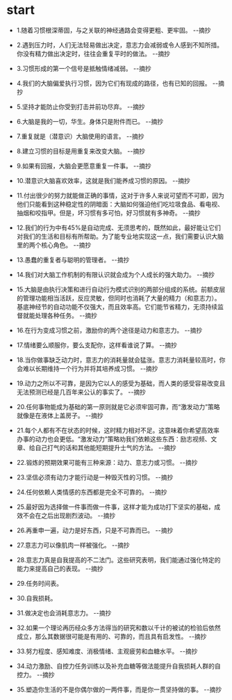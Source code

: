 # start

- 1.随着习惯根深蒂固，与之关联的神经通路会变得更粗、更牢固。 --摘抄

- 2.遇到压力时，人们无法轻易做出决定，意志力会减弱或令人感到不知所措。你没有精力做出决定时，往往会重复平时的做法。 --摘抄

- 3.习惯形成的第一个信号是抵触情绪减弱。 --摘抄

- 4.我们的大脑偏爱执行习惯，因为它们有现成的路径，也有已知的回报。 --摘抄

- 5.坚持才能防止你受到打击并前功尽弃。 --摘抄

- 6.大脑是我的一切，华生。身体只是附件而已。 --摘抄

- 7.重复就是（潜意识）大脑使用的语言。 --摘抄

- 8.建立习惯的目标是用重复来改变大脑。 --摘抄

- 9.如果有回报，大脑会更愿意重复一件事。 --摘抄

- 10.潜意识大脑喜欢效率，这就是我们能养成习惯的原因。 --摘抄

- 11.付出很少的努力就能做正确的事情，这对于许多人来说可望而不可即，因为他们只能看到这种稳定性的阴暗面：大脑如何强迫他们吃垃圾食品、看电视、抽烟和咬指甲。但是，坏习惯有多可怕，好习惯就有多神奇。 --摘抄

- 12.我们的行为中有45%是自动完成、无须思考的，既然如此，最好能让它们对我们的生活和目标有所帮助。为了能专业地实现这一点，我们需要认识大脑里的两个核心角色。 --摘抄

- 13.愚蠢的重复者与聪明的管理者。 --摘抄

- 14.我们对大脑工作机制的有限认识就会成为个人成长的强大助力。 --摘抄

- 15.大脑是由执行决策和进行自动行为模式识别的两部分组成的系统。前额皮层的管理功能相当活跃，反应灵敏，但同时也消耗了大量的精力（和意志力）。基底神经节的自动功能不仅强大，而且效率高。它们能节省精力，无须持续监督就能处理各种任务。 --摘抄

- 16.在行为变成习惯之前，激励你的两个途径是动力和意志力。 --摘抄

- 17.情绪要么顺服你，要么支配你，这样看谁说了算。 --摘抄

- 18.当你做事缺乏动力时，意志力的消耗量就会猛涨。意志力消耗量较高时，你会难以长期维持一个行为并将其培养成习惯。 --摘抄

- 19.动力之所以不可靠，是因为它以人的感受为基础，而人类的感受容易改变且无法预测已经是几百年来公认的事实了。 --摘抄

- 20.任何事物能成为基础的第一原则就是它必须牢固可靠，而“激发动力”策略就像是在液体上盖房子。 --摘抄

- 21.每个人都有不在状态的时候，这时精力相对不足。这意味着你希望高效率办事的动力也会更低。“激发动力”策略劝我们依赖这些东西：励志视频、文章、给自己打气的话和其他能短期提升士气的方法。 --摘抄

- 22.锻炼的预期效果可能有三种来源：动力、意志力或习惯。 --摘抄

- 23.坚信必须有动力才能行动是一种毁灭性的习惯。 --摘抄

- 24.任何依赖人类情感的东西都是完全不可靠的。 --摘抄

- 25.最好因为选择做一件事而做一件事，这样才能为成功打下坚实的基础，成效不会在之后出现剧烈波动。 --摘抄

- 26.再重申一遍，动力是好东西，只是不可靠而已。 --摘抄

- 27.意志力可以像肌肉一样被强化。 --摘抄

- 28.意志力真是自我提高的不二法门。这些研究表明，我们能通过强化特定的能力来提高自己的表现。 --摘抄

- 29.任务时间表。

- 30.自我损耗。

- 31.做决定也会消耗意志力。 --摘抄

- 32.如果一个理论再历经众多方法得当的研究和数以千计的被试的检验后依然成立，那么其数据很可能是有用的、可靠的，而且具有启发性。 --摘抄

- 33.努力程度、感知难度、消极情绪、主观疲劳和血糖水平。 --摘抄

- 34.动力激励、自控力任务训练以及补充血糖等做法能提升自我损耗人群的自控力。 --摘抄

- 35.塑造你生活的不是你偶尔做的一两件事，而是你一贯坚持做的事。 --摘抄
